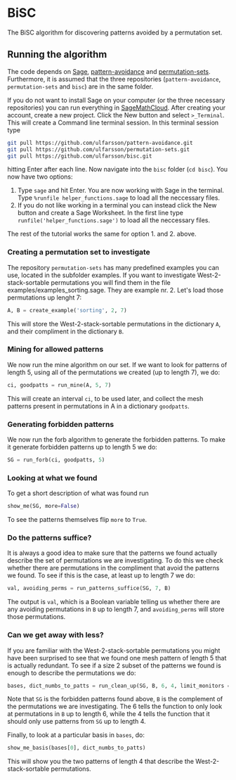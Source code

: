 # BiSC
The BiSC algorithm for discovering patterns avoided by a permutation set.

## Running the algorithm

The code depends on [Sage](http://www.sagemath.org),
[pattern-avoidance](https://github.com/ulfarsson/pattern-avoidance) and
[permutation-sets](https://github.com/ulfarsson/permutation-sets). Furthermore,
it is assumed that the three repositories (`pattern-avoidance`,
`permutation-sets` and `bisc`) are in the same folder.

If you do not want to install Sage on your computer (or the three necessary
repositories) you can run everything in
[SageMathCloud](https://cloud.sagemath.com). After creating your account,
create a new project. Click the New button and select `>_Terminal`. This will
create a Command line terminal session. In this terminal session type

```sh
git pull https://github.com/ulfarsson/pattern-avoidance.git
git pull https://github.com/ulfarsson/permutation-sets.git
git pull https://github.com/ulfarsson/bisc.git
```

hitting Enter after each line. Now navigate into the
`bisc` folder (`cd bisc`). You now have two options:

1. Type `sage` and hit Enter. You are now working with Sage in the terminal.
   Type `%runfile helper_functions.sage` to load all the neccessary files.
2. If you do not like working in a terminal you can instead click the New button
   and create a Sage Worksheet. In the first line type
   `runfile('helper_functions.sage')` to load all the neccessary files.

The rest of the tutorial works the same for option 1. and 2. above.

### Creating a permutation set to investigate

The repository `permutation-sets` has many predefined examples you can use,
located in the subfolder examples. If you want to investigate
West-2-stack-sortable permutations you will find them in the file
examples/examples_sorting.sage. They are example nr. 2. Let's load those
permutations up lenght 7:

```python
A, B = create_example('sorting', 2, 7)
```

This will store the West-2-stack-sortable permutations in the dictionary `A`,
and their compliment in the dictionary `B`.

### Mining for allowed patterns

We now run the mine algorithm on our set. If we want to look for patterns of
length 5, using all of the permutations we created (up to length 7), we do:

```python
ci, goodpatts = run_mine(A, 5, 7)
```

This will create an interval `ci`, to be used later, and collect the mesh
patterns present in permutations in A in a dictionary `goodpatts`.

### Generating forbidden patterns

We now run the forb algorithm to generate the forbidden patterns. To make it
generate forbidden patterns up to length 5 we do:

```python
SG = run_forb(ci, goodpatts, 5)
```

### Looking at what we found

To get a short description of what was found run

```python
show_me(SG, more=False)
```

To see the patterns themselves flip `more` to `True`.

### Do the patterns suffice?

It is always a good idea to make sure that the patterns we found actually
describe the set of permutations we are investigating. To do this we check
whether there are permutations in the compliment that avoid the patterns we
found. To see if this is the case, at least up to length 7 we do:

```python
val, avoiding_perms = run_patterns_suffice(SG, 7, B)
```

The output is `val`, which is a Boolean variable telling us whether there are
any avoiding permutations in `B` up to length 7, and `avoiding_perms` will
store those permutations.

### Can we get away with less?

If you are familiar with the West-2-stack-sortable permutations you might have
been surprised to see that we found one mesh pattern of length 5 that is
actually redundant. To see if a size 2 subset of the patterns we found is enough
to describe the permutations we do:

```python
bases, dict_numbs_to_patts = run_clean_up(SG, B, 6, 4, limit_monitors = 2)
```

Note that `SG` is the forbidden patterns found above, `B` is the complement of
the permutations we are investigating. The 6 tells the function to only look at
permutations in `B` up to length 6, while the 4 tells the function that it
should only use patterns from `SG` up to length 4.

Finally, to look at a particular basis in `bases`, do:

```python
show_me_basis(bases[0], dict_numbs_to_patts)
```

This will show you the two patterns of length 4 that describe the
West-2-stack-sortable permutations.
